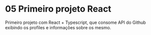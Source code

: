 # 05 Primeiro projeto React
Primeiro projeto com React + Typescript, que consome API do Github exibindo os profiles e informações sobre os mesmo.
